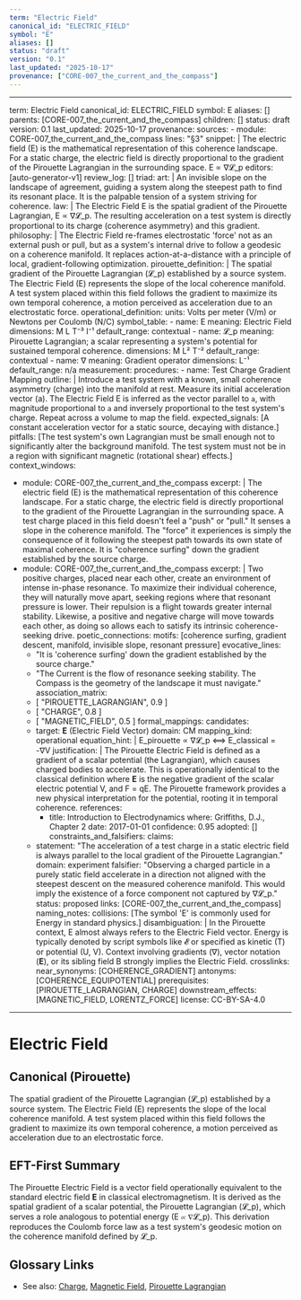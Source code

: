 ```yaml
---
term: "Electric Field"
canonical_id: "ELECTRIC_FIELD"
symbol: "E"
aliases: []
status: "draft"
version: "0.1"
last_updated: "2025-10-17"
provenance: ["CORE-007_the_current_and_the_compass"]
---
```


---
term: Electric Field
canonical_id: ELECTRIC_FIELD
symbol: E
aliases: []
parents: [CORE-007_the_current_and_the_compass]
children: []
status: draft
version: 0.1
last_updated: 2025-10-17
provenance:
  sources:
    - module: CORE-007_the_current_and_the_compass
      lines: "§3"
      snippet: |
        The electric field (E) is the mathematical representation of this coherence landscape. For a static charge, the electric field is directly proportional to the gradient of the Pirouette Lagrangian in the surrounding space. E ∝ ∇𝓛_p
  editors: [auto-generator-v1]
  review_log: []
triad:
  art: |
    An invisible slope on the landscape of agreement, guiding a system along the steepest path to find its resonant place. It is the palpable tension of a system striving for coherence.
  law: |
    The Electric Field E is the spatial gradient of the Pirouette Lagrangian, E ∝ ∇𝓛_p. The resulting acceleration on a test system is directly proportional to its charge (coherence asymmetry) and this gradient.
  philosophy: |
    The Electric Field re-frames electrostatic 'force' not as an external push or pull, but as a system's internal drive to follow a geodesic on a coherence manifold. It replaces action-at-a-distance with a principle of local, gradient-following optimization.
pirouette_definition: |
  The spatial gradient of the Pirouette Lagrangian (𝓛_p) established by a source system. The Electric Field (E) represents the slope of the local coherence manifold. A test system placed within this field follows the gradient to maximize its own temporal coherence, a motion perceived as acceleration due to an electrostatic force.
operational_definition:
  units: Volts per meter (V/m) or Newtons per Coulomb (N/C)
  symbol_table:
    - name: E
      meaning: Electric Field
      dimensions: M L T⁻³ I⁻¹
      default_range: contextual
    - name: 𝓛_p
      meaning: Pirouette Lagrangian; a scalar representing a system's potential for sustained temporal coherence.
      dimensions: M L² T⁻²
      default_range: contextual
    - name: ∇
      meaning: Gradient operator
      dimensions: L⁻¹
      default_range: n/a
  measurement:
    procedures:
      - name: Test Charge Gradient Mapping
        outline: |
          Introduce a test system with a known, small coherence asymmetry (charge) into the manifold at rest. Measure its initial acceleration vector (a). The Electric Field E is inferred as the vector parallel to `a`, with magnitude proportional to `a` and inversely proportional to the test system's charge. Repeat across a volume to map the field.
        expected_signals: [A constant acceleration vector for a static source, decaying with distance.]
        pitfalls: [The test system's own Lagrangian must be small enough not to significantly alter the background manifold. The test system must not be in a region with significant magnetic (rotational shear) effects.]
context_windows:
  - module: CORE-007_the_current_and_the_compass
    excerpt: |
      The electric field (E) is the mathematical representation of this coherence landscape. For a static charge, the electric field is directly proportional to the gradient of the Pirouette Lagrangian in the surrounding space. A test charge placed in this field doesn't feel a "push" or "pull." It senses a slope in the coherence manifold. The "force" it experiences is simply the consequence of it following the steepest path towards its own state of maximal coherence. It is "coherence surfing" down the gradient established by the source charge.
  - module: CORE-007_the_current_and_the_compass
    excerpt: |
      Two positive charges, placed near each other, create an environment of intense in-phase resonance. To maximize their individual coherence, they will naturally move apart, seeking regions where that resonant pressure is lower. Their repulsion is a flight towards greater internal stability. Likewise, a positive and negative charge will move towards each other, as doing so allows each to satisfy its intrinsic coherence-seeking drive.
poetic_connections:
  motifs: [coherence surfing, gradient descent, manifold, invisible slope, resonant pressure]
  evocative_lines:
    - "It is 'coherence surfing' down the gradient established by the source charge."
    - "The Current is the flow of resonance seeking stability. The Compass is the geometry of the landscape it must navigate."
  association_matrix:
    - [ "PIROUETTE_LAGRANGIAN", 0.9 ]
    - [ "CHARGE", 0.8 ]
    - [ "MAGNETIC_FIELD", 0.5 ]
formal_mappings:
  candidates:
    - target: **E** (Electric Field Vector)
      domain: CM
      mapping_kind: operational
      equation_hint: |
        E_pirouette ∝ ∇𝓛_p   <==>   E_classical = -∇V
      justification: |
        The Pirouette Electric Field is defined as a gradient of a scalar potential (the Lagrangian), which causes charged bodies to accelerate. This is operationally identical to the classical definition where **E** is the negative gradient of the scalar electric potential V, and F = qE. The Pirouette framework provides a new physical interpretation for the potential, rooting it in temporal coherence.
      references:
        - title: Introduction to Electrodynamics
          where: Griffiths, D.J., Chapter 2
          date: 2017-01-01
      confidence: 0.95
  adopted: []
constraints_and_falsifiers:
  claims:
    - statement: "The acceleration of a test charge in a static electric field is always parallel to the local gradient of the Pirouette Lagrangian."
      domain: experiment
      falsifier: "Observing a charged particle in a purely static field accelerate in a direction not aligned with the steepest descent on the measured coherence manifold. This would imply the existence of a force component not captured by ∇𝓛_p."
      status: proposed
      links: [CORE-007_the_current_and_the_compass]
naming_notes:
  collisions: [The symbol 'E' is commonly used for Energy in standard physics.]
  disambiguation: |
    In the Pirouette context, E almost always refers to the Electric Field vector. Energy is typically denoted by script symbols like 𝓔 or specified as kinetic (T) or potential (U, V). Context involving gradients (∇), vector notation (**E**), or its sibling field B strongly implies the Electric Field.
crosslinks:
  near_synonyms: [COHERENCE_GRADIENT]
  antonyms: [COHERENCE_EQUIPOTENTIAL]
  prerequisites: [PIROUETTE_LAGRANGIAN, CHARGE]
  downstream_effects: [MAGNETIC_FIELD, LORENTZ_FORCE]
license: CC-BY-SA-4.0
---

# Electric Field

## Canonical (Pirouette)
The spatial gradient of the Pirouette Lagrangian (𝓛_p) established by a source system. The Electric Field (E) represents the slope of the local coherence manifold. A test system placed within this field follows the gradient to maximize its own temporal coherence, a motion perceived as acceleration due to an electrostatic force.

## EFT-First Summary
The Pirouette Electric Field is a vector field operationally equivalent to the standard electric field **E** in classical electromagnetism. It is derived as the spatial gradient of a scalar potential, the Pirouette Lagrangian (𝓛_p), which serves a role analogous to potential energy (E ∝ ∇𝓛_p). This derivation reproduces the Coulomb force law as a test system's geodesic motion on the coherence manifold defined by 𝓛_p.

## Glossary Links
- See also: [Charge](<link>), [Magnetic Field](<link>), [Pirouette Lagrangian](<link>)